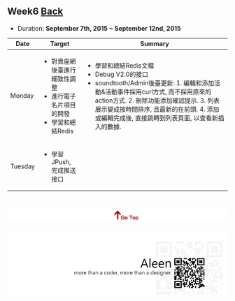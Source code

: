 ## Week6	[Back](./../summary.md)

* Duration: **September 7th, 2015 ~ September 12nd, 2015**

<table>
	<thead>
		<th scope="col">Date</th>
		<th scope="col">Target</th>
		<th scope="col">Summary</th>
	</thead>
	<tbody>
		<tr>
			<td>Monday</td>
			<td>
				<ul>
					<li>對賣座網後臺進行細致性調整</li>
					<li>進行電子名片項目的開發</li>
					<li>學習和總結Redis</li>
				</ul>
			</td>
			<td>
				<ul>
					<li>學習和總結Redis文檔</li>
					<li>Debug V2.0的接口</li>
					<li>soundtooth/Admin後臺更新: 1. 編輯和添加活動&活動事件採用curl方式, 而不採用原來的action方式. 2. 刪除功能添加確認提示. 3. 列表展示變成按時間排序, 且最新的在前頭. 4. 添加或編輯完成後, 直接跳轉到列表頁面, 以查看新插入的數據.</li>
				</ul>
			</td>
		</tr>
		<tr>
			<td>Tuesday</td>
			<td>
				<ul>
					<li>學習JPush, 完成推送接口</li>
				</ul>
			</td>
		</tr>
	</tbody>
</table>


<a href="#" style="left:200px;"><img src="./../../pic/gotop.png"></a>
=====
<a href="http://aleen42.github.io/" target="_blank" ><img src="./../../pic/tail.gif"></a>
